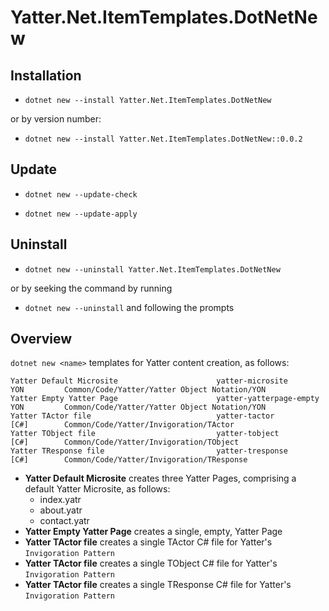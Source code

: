 # Yatter.Net.ItemTemplates.DotNetNew

## Installation

- ```dotnet new --install Yatter.Net.ItemTemplates.DotNetNew```

or by version number:

- ```dotnet new --install Yatter.Net.ItemTemplates.DotNetNew::0.0.2 ```

## Update

- ```dotnet new --update-check```

- ```dotnet new --update-apply```

## Uninstall

- ```dotnet new --uninstall Yatter.Net.ItemTemplates.DotNetNew```

or by seeking the command by running

- ```dotnet new --uninstall``` and following the prompts

## Overview

```dotnet new <name>``` templates for Yatter content creation, as follows:

```
Yatter Default Microsite                      yatter-microsite         YON         Common/Code/Yatter/Yatter Object Notation/YON      
Yatter Empty Yatter Page                      yatter-yatterpage-empty  YON         Common/Code/Yatter/Yatter Object Notation/YON      
Yatter TActor file                            yatter-tactor            [C#]        Common/Code/Yatter/Invigoration/TActor             
Yatter TObject file                           yatter-tobject           [C#]        Common/Code/Yatter/Invigoration/TObject            
Yatter TResponse file                         yatter-tresponse         [C#]        Common/Code/Yatter/Invigoration/TResponse 
```

- **Yatter Default Microsite** creates three Yatter Pages, comprising a default Yatter Microsite, as follows:
  - index.yatr
  - about.yatr
  - contact.yatr
- **Yatter Empty Yatter Page** creates a single, empty, Yatter Page
- **Yatter TActor file** creates a single TActor C# file for Yatter's ```Invigoration Pattern```
- **Yatter TActor file** creates a single TObject C# file for Yatter's ```Invigoration Pattern```
- **Yatter TActor file** creates a single TResponse C# file for Yatter's ```Invigoration Pattern```
